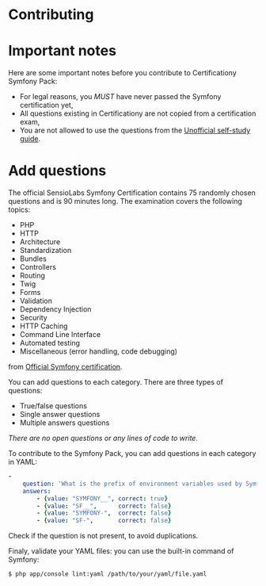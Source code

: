 Contributing
============

# Important notes

Here are some important notes before you contribute to Certificationy Symfony Pack:

* For legal reasons, you *MUST* have never passed the Symfony certification yet,
* All questions existing in Certificationy are not copied from a certification exam,
* You are not allowed to use the questions from the [Unofficial self-study guide](https://leanpub.com/symfony-selfstudy).

# Add questions

The official SensioLabs Symfony Certification contains 75 randomly chosen questions and is 90 minutes long. The examination covers the following topics:

* PHP
* HTTP
* Architecture
* Standardization
* Bundles
* Controllers
* Routing
* Twig
* Forms
* Validation
* Dependency Injection
* Security
* HTTP Caching
* Command Line Interface
* Automated testing
* Miscellaneous (error handling, code debugging)

from [Official Symfony certification](https://certification.symfony.com/).

You can add questions to each category. There are three types of questions:

* True/false questions
* Single answer questions
* Multiple answers questions

*There are no open questions or any lines of code to write.*

To contribute to the Symfony Pack, you can add questions in each category in YAML:

```yaml
-
    question: 'What is the prefix of environment variables used by Symfony?'
    answers:
        - {value: "SYMFONY__", correct: true}
        - {value: "SF__",      correct: false}
        - {value: "SYMFONY-",  correct: false}
        - {value: "SF-",       correct: false}
```

Check if the question is not present, to avoid duplications.

Finaly, validate your YAML files: you can use the built-in command of Symfony:

```bash
$ php app/console lint:yaml /path/to/your/yaml/file.yaml
```
